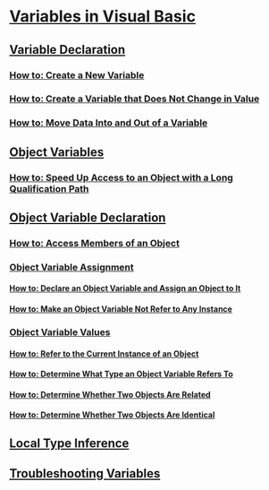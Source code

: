 # [Variables in Visual Basic](index.md)
## [Variable Declaration](variable-declaration.md)
### [How to: Create a New Variable](how-to-create-a-new-variable.md)
### [How to: Create a Variable that Does Not Change in Value](how-to-create-a-variable-that-does-not-change-in-value.md)
### [How to: Move Data Into and Out of a Variable](how-to-move-data-into-and-out-of-a-variable.md)
## [Object Variables](object-variables.md)
### [How to: Speed Up Access to an Object with a Long Qualification Path](how-to-speed-up-access-to-an-object-with-a-long-qualification-path.md)
## [Object Variable Declaration](object-variable-declaration.md)
### [How to: Access Members of an Object](how-to-access-members-of-an-object.md)
### [Object Variable Assignment](object-variable-assignment.md)
#### [How to: Declare an Object Variable and Assign an Object to It](how-to-declare-an-object-variable-and-assign-an-object-to-it.md)
#### [How to: Make an Object Variable Not Refer to Any Instance](how-to-make-an-object-variable-not-refer-to-any-instance.md)
### [Object Variable Values](object-variable-values.md)
#### [How to: Refer to the Current Instance of an Object](how-to-refer-to-the-current-instance-of-an-object.md)
#### [How to: Determine What Type an Object Variable Refers To](how-to-determine-what-type-an-object-variable-refers-to.md)
#### [How to: Determine Whether Two Objects Are Related](how-to-determine-whether-two-objects-are-related.md)
#### [How to: Determine Whether Two Objects Are Identical](how-to-determine-whether-two-objects-are-identical.md)
## [Local Type Inference](local-type-inference.md)
## [Troubleshooting Variables](troubleshooting-variables.md)
